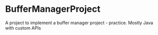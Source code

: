 # BufferManagerProject
A project to implement a buffer manager project - practice. Mostly Java with custom APIs
